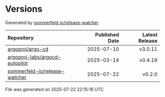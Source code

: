 # Versions

Generated by [sommerfeld-io/release-watcher](https://github.com/sommerfeld-io/release-watcher).

| Repository | Published Date | Latest Release |
|:-----------|---------------:|---------------:|
| [argoproj/argo-cd](https://github.com/argoproj/argo-cd/releases/tag/v3.0.11) | 2025-07-10 | v3.0.11 |
| [argoproj-labs/argocd-autopilot](https://github.com/argoproj-labs/argocd-autopilot/releases/tag/v0.4.19) | 2025-03-14 | v0.4.19 |
| [sommerfeld-io/release-watcher](https://github.com/sommerfeld-io/release-watcher/releases/tag/v0.2.0) | 2025-07-22 | v0.2.0 |

File was generated on 2025-07-22 22:15:18 UTC

